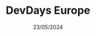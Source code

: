 ---
date: 23/05/2024
enddate: 25/05/2024
travel_time: [ 22/05/2024, 25/05/2024  ]
city: Vilnius
country: Lithuania
title: DevDays Europe
url: https://devdays.lt/
layout: event_detail
---